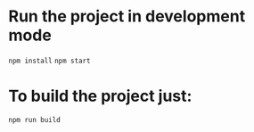 # Run the project in development mode

`npm install` 
`npm start`

# To build the project just:

`npm run build`





